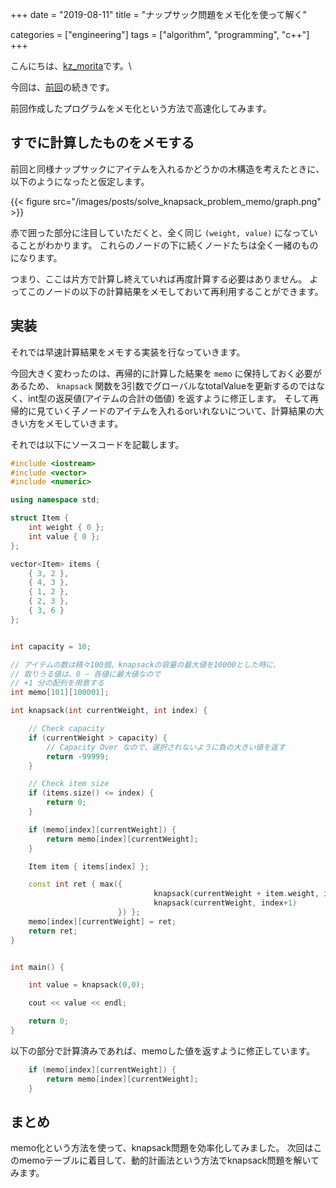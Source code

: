 +++
date = "2019-08-11"
title = "ナップサック問題をメモ化を使って解く"

categories = ["engineering"]
tags = ["algorithm", "programming", "c++"]
+++

こんにちは、[kz\_morita](https://twitter.com/kz_morita)です。\

今回は、[前回](/posts/solve_knapsack_problem)の続きです。

前回作成したプログラムをメモ化という方法で高速化してみます。

## すでに計算したものをメモする

前回と同様ナップサックにアイテムを入れるかどうかの木構造を考えたときに、以下のようになったと仮定します。

{{< figure src="/images/posts/solve_knapsack_problem_memo/graph.png" >}}

赤で囲った部分に注目していただくと、全く同じ `(weight, value)` になっていることがわかります。
これらのノードの下に続くノードたちは全く一緒のものになります。

つまり、ここは片方で計算し終えていれば再度計算する必要はありません。
よってこのノードの以下の計算結果をメモしておいて再利用することができます。

## 実装

それでは早速計算結果をメモする実装を行なっていきます。

今回大きく変わったのは、再帰的に計算した結果を `memo` に保持しておく必要があるため、 `knapsack` 関数を3引数でグローバルなtotalValueを更新するのではなく、int型の返戻値(アイテムの合計の価値) を返すように修正します。
そして再帰的に見ていく子ノードのアイテムを入れるorいれないについて、計算結果の大きい方をメモしていきます。

それでは以下にソースコードを記載します。

```c++
#include <iostream>
#include <vector>
#include <numeric>

using namespace std;

struct Item {
    int weight { 0 };
    int value { 0 };
};

vector<Item> items {
    { 3, 2 },
    { 4, 3 },
    { 1, 2 },
    { 2, 3 },
    { 3, 6 }
};


int capacity = 10;

// アイテムの数は精々100個、knapsackの容量の最大値を10000とした時に、
// 取りうる値は、0 ~ 各値に最大値なので
// +1 分の配列を用意する
int memo[101][100001];

int knapsack(int currentWeight, int index) {

    // Check capacity
    if (currentWeight > capacity) {
        // Capacity Over なので、選択されないように負の大きい値を返す
        return -99999;
    }

    // Check item size
    if (items.size() <= index) {
        return 0;
    }

    if (memo[index][currentWeight]) {
        return memo[index][currentWeight];
    }

    Item item { items[index] };

    const int ret { max({
                                knapsack(currentWeight + item.weight, index+1) + item.value,
                                knapsack(currentWeight, index+1)
                        }) };
    memo[index][currentWeight] = ret;
    return ret;
}


int main() {

    int value = knapsack(0,0);

    cout << value << endl;

    return 0;
}
```

以下の部分で計算済みであれば、memoした値を返すように修正しています。

```cpp
    if (memo[index][currentWeight]) {
        return memo[index][currentWeight];
    }
```


## まとめ

memo化という方法を使って、knapsack問題を効率化してみました。
次回はこのmemoテーブルに着目して、動的計画法という方法でknapsack問題を解いてみます。
